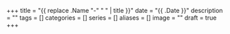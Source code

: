 +++
title = "{{ replace .Name "-" " " | title }}"
date = "{{ .Date }}"
description = ""
tags = []
categories = []
series = []
aliases = []
image = ""
draft = true
+++
